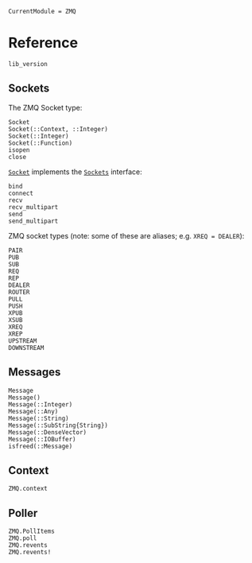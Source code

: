 ```@meta
CurrentModule = ZMQ
```

# Reference

```@docs
lib_version
```

## Sockets

The ZMQ Socket type:

```@docs
Socket
Socket(::Context, ::Integer)
Socket(::Integer)
Socket(::Function)
isopen
close
```

[`Socket`](@ref) implements the
[`Sockets`](https://docs.julialang.org/en/v1/stdlib/Sockets/) interface:
```@docs
bind
connect
recv
recv_multipart
send
send_multipart
```

ZMQ socket types (note: some of these are aliases; e.g. `XREQ = DEALER`):
```@docs
PAIR
PUB
SUB
REQ
REP
DEALER
ROUTER
PULL
PUSH
XPUB
XSUB
XREQ
XREP
UPSTREAM
DOWNSTREAM
```

## Messages

```@docs
Message
Message()
Message(::Integer)
Message(::Any)
Message(::String)
Message(::SubString{String})
Message(::DenseVector)
Message(::IOBuffer)
isfreed(::Message)
```

## Context

```@docs
ZMQ.context
```

## Poller

```@docs
ZMQ.PollItems
ZMQ.poll
ZMQ.revents
ZMQ.revents!
```

